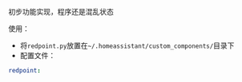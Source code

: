 初步功能实现，程序还是混乱状态

使用：
 - 将`redpoint.py`放置在`~/.homeassistant/custom_components/`目录下
 - 配置文件：
 
```yaml
redpoint:

```
